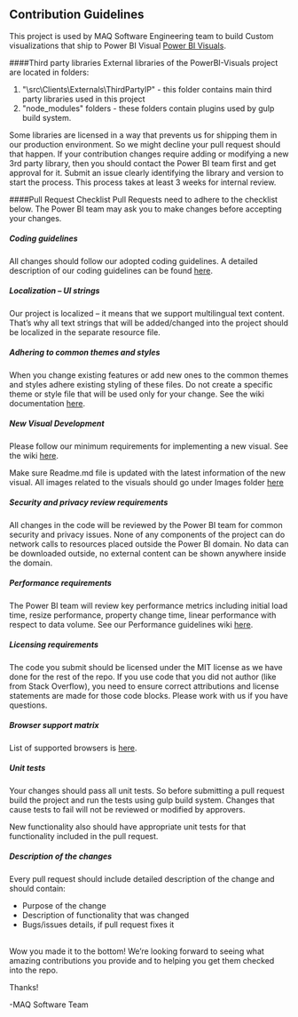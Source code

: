 ## Contribution Guidelines
This project is used by MAQ Software Engineering team to build Custom visualizations that ship to Power BI Visual [Power BI Visuals](http://powerbi.com/visuals).  

####Third party libraries
External libraries of the PowerBI-Visuals project are located in folders:

1.	"\src\Clients\Externals\ThirdPartyIP" - this folder contains main third party libraries used in this project
2.	"node_modules" folders - these folders contain plugins used by gulp build system.

Some libraries are licensed in a way that prevents us for shipping them in our production environment. So we might decline your pull request should that happen. If your contribution changes require adding or modifying a new 3rd party library, then you should contact the Power BI team first and get approval for it. Submit an issue clearly identifying the library and version to start the process. This process takes at least 3 weeks for internal review.

####Pull Request Checklist
Pull Requests need to adhere to the checklist below. The Power BI team may ask you to make changes before accepting your changes.

##### Coding guidelines

  All changes should follow our adopted coding guidelines. A detailed description of our coding guidelines can be found [here](https://github.com/Microsoft/PowerBI-visuals/wiki/Coding-Guidelines).

##### Localization – UI strings

  Our project is localized – it means that we support multilingual text content. That’s why all text strings that will be added/changed into the project should be localized in the separate resource file.

##### Adhering to common themes and styles
 
  When you change existing features or add new ones to the common themes and styles adhere existing styling of these files. Do not create a specific theme or style file that will be used only for your change. See the wiki documentation [here](https://github.com/Microsoft/PowerBI-visuals/wiki/Adhering-to-common-themes-and-styles). 

##### New Visual Development

  Please follow our minimum requirements for implementing a new visual. See the wiki [here](https://github.com/Microsoft/PowerBI-visuals/wiki/Minimum-requirements-for-implementing-a-new-visual). 

Make sure Readme.md file is updated with the latest information of the new visual. All images related to the visuals should go under Images folder [here](/src/Clients/Visuals/visuals/Images/) 

##### Security and privacy review requirements
 
  All changes in the code will be reviewed by the Power BI team for common security and privacy issues. None of any components of the project can do network calls to resources placed outside the Power BI domain. No data can be downloaded outside, no external content can be shown anywhere inside the domain.

##### Performance requirements
 
  The Power BI team will review key performance metrics including initial load time, resize performance, property change time, linear performance with respect to data volume. See our Performance guidelines wiki [here](https://github.com/Microsoft/PowerBI-visuals/wiki/Performance-requirements). 

##### Licensing requirements

  The code you submit should be licensed under the MIT license as we have done for the rest of the repo.  If you use code that you did not author (like from Stack Overflow), you need to ensure correct attributions and license statements are made for those code blocks. Please work with us if you have questions.  

##### Browser support matrix
 
  List of supported browsers is [here](https://support.powerbi.com/knowledgebase/articles/443109-supported-browsers-for-power-bi).

##### Unit tests
 
  Your changes should pass all unit tests. So before submitting a pull request build the project and run the tests using gulp build system. Changes that cause tests to fail will not be reviewed or modified by approvers.

  New functionality also should have appropriate unit tests for that functionality included in the pull request.

##### Description of the changes

Every pull request should include detailed description of the change and should contain:
*	Purpose of the change
*	Description of functionality that was changed
*	Bugs/issues details, if pull request fixes it
 
<br/>
Wow you made it to the bottom! We’re looking forward to seeing what amazing contributions you provide and to helping you get them checked into the repo.

Thanks!

-MAQ Software Team
